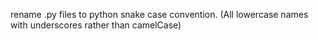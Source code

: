 rename .py files to python snake case convention. (All lowercase names with underscores rather than camelCase)